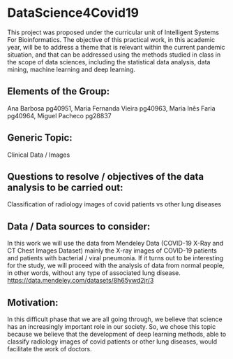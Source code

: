 # DataScience4Covid19
This project was proposed under the curricular unit of Intelligent Systems For Bioinformatics. The objective of this practical work, in this academic year, will be to address a theme that is relevant within the current pandemic situation, and that can be addressed using the methods studied in class in the scope of data sciences, including the statistical data analysis, data mining, machine learning and deep learning.

## Elements of the Group:
Ana Barbosa pg40951, Maria Fernanda Vieira pg40963, Maria Inês Faria pg40964, Miguel Pacheco pg28837

## Generic Topic: 
Clinical Data / Images

## Questions to resolve / objectives of the data analysis to be carried out: 
Classification of radiology images of covid patients vs other lung diseases

## Data / Data sources to consider:
In this work we will use the data from Mendeley Data (COVID-19 X-Ray and CT Chest Images Dataset) mainly the X-ray images of COVID-19 patients and patients with bacterial / viral pneumonia. If it turns out to be interesting for the study, we will proceed with the analysis of data from normal people, in other words, without any type of associated lung disease. https://data.mendeley.com/datasets/8h65ywd2jr/3

## Motivation: 
In this difficult phase that we are all going through, we believe that science has an increasingly important role in our society. So, we chose this topic because we believe that the development of deep learning methods, able to classify radiology images of covid patients or other lung diseases, would facilitate the work of doctors.


